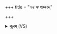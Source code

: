 +++
title = "१२ यः शम्बरम्"

+++
<details><summary>मूलम् (VS)</summary>

यः श॑म्ब॑रं प॒र्यत॑र॒त्कसी॑भि॒र्योऽचा॑रुका॒स्नापि॑बत्सु॒तस्य॑।  
अ॒न्तर्गि॒रौ यज॑मानं ब॒हुं जनं॒ यस्मि॒न्नामू॑र्छ॒त्स ज॑नास॒ इन्द्रः॑ ॥
</details>